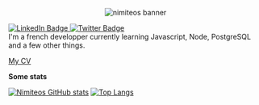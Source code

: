 <p align="center">
<img src="https://user-images.githubusercontent.com/53617379/216372360-13f3706e-af89-43de-8d21-16798df99cce.png" alt="nimiteos banner">
</p>
<div id="badges"> 
  <a href="https://www.linkedin.com/in/wesley-foussard/" align="left">
    <img src="https://img.shields.io/badge/LinkedIn-blue?style=for-the-badge&logo=linkedin&logoColor=white" alt="LinkedIn Badge"/>
  </a>
<a href="https://twitter.com/nimiteos" align="right">
    <img src="https://img.shields.io/badge/Twitter-9cf?style=for-the-badge&logo=twitter&logoColor=white" alt="Twitter Badge"/>
  </a>
</div>

<div id="about">
  I'm a french developper currently learning Javascript, Node, PostgreSQL and a few other things.
  

  
</div>

[My CV](dev3.pdf)

<!-- <div id="myprojets">
<!--  <p>
  Working on 
  a library  app using JS Pug
 </p> -->




**Some stats**

[![Nimiteos GitHub stats](https://github-readme-stats.vercel.app/api?username=wesley-foussard&count_private=true&show_icons=true&theme=gruvbox)](https://github.com/wesley-foussard/github-readme-stats)
[![Top Langs](https://github-readme-stats.vercel.app/api/top-langs/?username=wesley-foussard&layout=compact&theme=gruvbox)](https://github.com/wesley-foussard/github-readme-stats)
